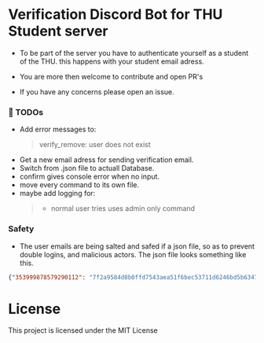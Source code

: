 # Verification Discord Bot for THU Student server 

- To be part of the server you have to authenticate yourself as a student of the THU. 
this happens with your student email adress.

- You are more then welcome to contribute and open PR's 
- If you have any concerns please open an issue.


### 📝 TODOs
- Add error messages to:
    > verify_remove: user does not exist
    > 
- Get a new email adress for sending verification email.
- Switch from .json file to actuall Database.
- confirm gives console error when no input.
- move every command to its own file.
- maybe add logging for: 
    > - normal user tries uses admin only command


### Safety

- The user emails are being salted and safed if a json file, so as to prevent double logins, and malicious actors. 
The json file looks something like this. 
```json 
{"353999878579290112": "7f2a9584d8b0ffd7543aea51f6bec53711d6246bd5b63470c393cffea8cf7dd5"}
```


# License

This project is licensed under the MIT License
